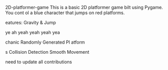 


    
 2D-platformer-game
This is a basic 2D platformer game 
bilt using Pygame. You cont
ol a blue 
character that jumps on red platforms.


eatures: Gravity &amp;
Jump


ye ah yeah yeah yeah yea




chanic Randomly Generated Pl
atform


s Collision Detection  Smooth Movement


need  to update all contributions 



 
